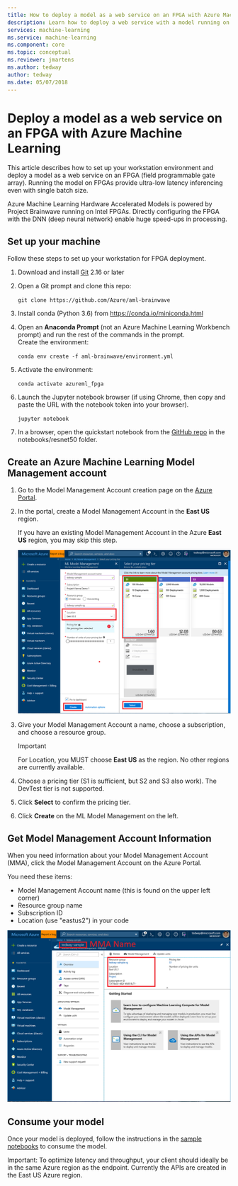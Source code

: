 ```yaml
---
title: How to deploy a model as a web service on an FPGA with Azure Machine Learning 
description: Learn how to deploy a web service with a model running on an FPGA with Azure Machine Learning. 
services: machine-learning
ms.service: machine-learning
ms.component: core
ms.topic: conceptual
ms.reviewer: jmartens
ms.author: tedway
author: tedway
ms.date: 05/07/2018
---
```


# Deploy a model as a web service on an FPGA with Azure Machine Learning

This article describes how to set up your workstation environment and deploy a model as a web service on an FPGA (field programmable gate array).  Running the model on FPGAs provide ultra-low latency inferencing even with single batch size.

Azure Machine Learning Hardware Accelerated Models is powered by Project Brainwave running on Intel FPGAs.  Directly configuring the FPGA with the DNN (deep neural network) enable huge speed-ups in processing.

## Set up your machine

Follow these steps to set up your workstation for FPGA deployment.

1. Download and install [Git](https://git-scm.com/downloads) 2.16 or later

1. Open a Git prompt and clone this repo:

   `git clone https://github.com/Azure/aml-brainwave`

1. Install conda (Python 3.6) from https://conda.io/miniconda.html

1. Open an **Anaconda Prompt** (not an Azure Machine Learning Workbench prompt) and run the rest of the commands in the prompt.  
   Create the environment:

   `conda env create -f aml-brainwave/environment.yml`

1. Activate the environment:

   `conda activate azureml_fpga`

1. Launch the Jupyter notebook browser (if using Chrome, then copy and paste the URL with the notebook token into your browser).

   `jupyter notebook` 

1. In a browser, open the quickstart notebook from the [GitHub repo](https://aka.ms/aml-real-time-ai) in the notebooks/resnet50 folder.

## Create an Azure Machine Learning Model Management account

1. Go to the Model Management Account creation page on the [Azure Portal](https://aka.ms/aml-create-mma).
2. In the portal, create a Model Management Account  in the **East US** region.

   If you have an existing Model Management Account in the Azure **East US** region, you may skip this step.

   ![Create Model Management Account](media/how-to-deploy-fpga-web-service/azure-portal-create-mma.PNG)

1. Give your Model Management Account a name, choose a subscription, and choose a resource group.

   >[!IMPORTANT]
   >For Location, you MUST choose **East US** as the region.  No other regions are currently available.

1. Choose a pricing tier (S1 is sufficient, but S2 and S3 also work).  The DevTest tier is not supported.  
1. Click **Select** to confirm the pricing tier.
1. Click **Create** on the ML Model Management on the left.

## Get Model Management Account Information

When you need information about your Model Management Account (MMA), click the Model Management Account on the Azure Portal.

You need these items:
+ Model Management Account name (this is found on the upper left corner)
+ Resource group name
+ Subscription ID
+ Location (use "eastus2") in your code

![Model Management Account info](media/how-to-deploy-fpga-web-service/azure-portal-mma-info.PNG)

## Consume your model

Once your model is deployed, follow the instructions in the [sample notebooks](https://aka.ms/aml-real-time-ai) to consume the model.

Important: To optimize latency and throughput, your client should ideally be in the same Azure region as the endpoint.  Currently the APIs are created in the East US Azure region.
